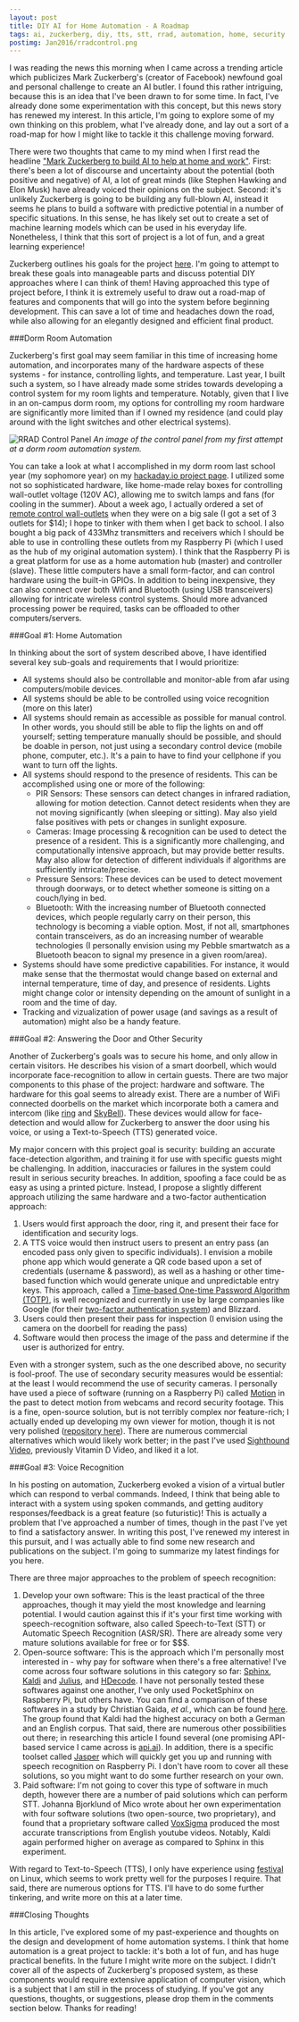 ```yaml
---
layout: post
title: DIY AI for Home Automation - A Roadmap
tags: ai, zuckerberg, diy, tts, stt, rrad, automation, home, security
postimg: Jan2016/rradcontrol.png
---
```

I was reading the news this morning when I came across a trending article which publicizes Mark Zuckerberg's (creator of Facebook) newfound goal and personal challenge to create an AI butler. I found this rather intriguing, because this is an idea that I've been drawn to for some time. In fact, I've already done some experimentation with this concept, but this news story has renewed my interest. In this article, I'm going to explore some of my own thinking on this problem, what I've already done, and lay out a sort of a road-map for how I might like to tackle it this challenge moving forward.

There were two thoughts that came to my mind when I first read the headline ["Mark Zuckerberg to build AI to help at home and work"](http://www.bbc.com/news/technology-35219247). First: there's been a lot of discourse and uncertainty about the potential (both positive and negative) of AI, a lot of great minds (like Stephen Hawking and Elon Musk) have already voiced their opinions on the subject. Second: it's unlikely Zuckerberg is going to be building any full-blown AI, instead it seems he plans to build a software with predictive potential in a number of specific situations. In this sense, he has likely set out to create a set of machine learning models which can be used in his everyday life. Nonetheless, I think that this sort of project is a lot of fun, and a great learning experience!

Zuckerberg outlines his goals for the project [here](https://www.facebook.com/zuck/posts/10102577175875681). I'm going to attempt to break these goals into manageable parts and discuss potential DIY approaches where I can think of them! Having approached this type of project before, I think it is extremely useful to draw out a road-map of features and components that will go into the system before beginning development. This can save a lot of time and headaches down the road, while also allowing for an elegantly designed and efficient final product.

<!-- more -->

###Dorm Room Automation

Zuckerberg's first goal may seem familiar in this time of increasing home automation, and incorporates many of the hardware aspects of these systems - for instance, controlling lights, and temperature. Last year, I built such a system, so I have already made some strides towards developing a control system for my room lights and temperature. Notably, given that I live in an on-campus dorm room, my options for controlling my room hardware are significantly more limited than if I owned my residence (and could play around with the light switches and other electrical systems).

![RRAD Control Panel](/blog/public/img/Jan2016/rradcontrol.png)
_An image of the control panel from my first attempt at a dorm room automation system._

You can take a look at what I accomplished in my dorm room last school year (my sophomore year) on my [hackaday.io project page](https://hackaday.io/project/4898-rice-ridiculously-automated-dorm-rrad). I utilized some not so sophisticated hardware, like home-made relay boxes for controlling wall-outlet voltage (120V AC), allowing me to switch lamps and fans (for cooling in the summer). About a week ago, I actually ordered a set of [remote control wall-outlets](http://www.amazon.com/gp/product/B0087DAW46) when they were on a big sale (I got a set of 3 outlets for $14); I hope to tinker with them when I get back to school. I also bought a big pack of 433Mhz transmitters and receivers which I should be able to use in controlling these outlets from my Raspberry Pi (which I used as the hub of my original automation system). I think that the Raspberry Pi is a great platform for use as a home automation hub (master) and controller (slave). These little computers have a small form-factor, and can control hardware using the built-in GPIOs. In addition to being inexpensive, they can also connect over both Wifi and Bluetooth (using USB transceivers) allowing for intricate wireless control systems. Should more advanced processing power be required, tasks can be offloaded to other computers/servers.

###Goal #1: Home Automation

In thinking about the sort of system described above, I have identified several key sub-goals and requirements that I would prioritize:

- All systems should also be controllable and monitor-able from afar using computers/mobile devices.
- All systems should be able to be controlled using voice recognition (more on this later)
- All systems should remain as accessible as possible for manual control. In other words, you should still be able to flip the lights on and off yourself; setting temperature manually should be possible, and should be doable in person, not just using a secondary control device (mobile phone, computer, etc.). It's a pain to have to find your cellphone if you want to turn off the lights.
- All systems should respond to the presence of residents. This can be accomplished using one or more of the following:
  - PIR Sensors: These sensors can detect changes in infrared radiation, allowing for motion detection. Cannot detect residents when they are not moving significantly (when sleeping or sitting). May also yield false positives with pets or changes in sunlight exposure.
  - Cameras: Image processing & recognition can be used to detect the presence of a resident. This is a significantly more challenging, and computationally intensive approach, but may provide better results. May also allow for detection of different individuals if algorithms are sufficiently intricate/precise.
  - Pressure Sensors: These devices can be used to detect movement through doorways, or to detect whether someone is sitting on a couch/lying in bed.
  - Bluetooth: With the increasing number of Bluetooth connected devices, which people regularly carry on their person, this technology is becoming a viable option. Most, if not all, smartphones contain transceivers, as do an increasing number of wearable technologies (I personally envision using my Pebble smartwatch as a Bluetooth beacon to signal my presence in a given room/area).
- Systems should have some predictive capabilities. For instance, it would make sense that the thermostat would change based on external and internal temperature, time of day, and presence of residents. Lights might change color or intensity depending on the amount of sunlight in a room and the time of day.
- Tracking and vizualization of power usage (and savings as a result of automation) might also be a handy feature.

###Goal #2: Answering the Door and Other Security

Another of Zuckerberg's goals was to secure his home, and only allow in certain visitors. He describes his vision of a smart doorbell, which would incorporate face-recognition to allow in certain guests. There are two major components to this phase of the project: hardware and software. The hardware for this goal seems to already exist. There are a number of WiFi connected doorbells on the market which incorporate both a camera and intercom (like [ring](https://ring.com/) and [SkyBell](http://skybell.com/)). These devices would allow for face-detection and would allow for Zuckerberg to answer the door using his voice, or using a Text-to-Speech (TTS) generated voice.

My major concern with this project goal is security: building an accurate face-detection algorithm, and training it for use with specific guests might be challenging. In addition, inaccuracies or failures in the system could result in serious security breaches. In addition, spoofing a face could be as easy as using a printed picture. Instead, I propose a slightly different approach utilizing the same hardware and a two-factor authentication approach:

1. Users would first approach the door, ring it, and present their face for identification and security logs.
2. A TTS voice would then instruct users to present an entry pass (an encoded pass only given to specific individuals). I envision a mobile phone app which would generate a QR code based upon a set of credentials (username & password), as well as a hashing or other time-based function which would generate unique and unpredictable entry keys. This approach, called a [Time-based One-time Password Algorithm (TOTP)](https://en.wikipedia.org/wiki/Time-based_One-time_Password_Algorithm), is well recognized and currently in use by large companies like Google (for their [two-factor authentication system](https://en.wikipedia.org/wiki/Google_Authenticator)) and Blizzard.
3. Users could then present their pass for inspection (I envision using the camera on the doorbell for reading the pass)
4. Software would then process the image of the pass and determine if the user is authorized for entry.

Even with a stronger system, such as the one described above, no security is fool-proof. The use of secondary security measures would be essential: at the least I would recommend the use of security cameras. I personally have used a piece of software (running on a Raspberry Pi) called [Motion](http://www.lavrsen.dk/foswiki/bin/view/Motion/MotionFeatureList) in the past to detect motion from webcams and record security footage. This is a fine, open-source solution, but is not terribly complex nor feature-rich; I actually ended up developing my own viewer for motion, though it is not very polished ([repository here](https://github.com/jpoles1/motionSec)). There are numerous commercial alternatives which would likely work better; in the past I've used [Sighthound Video](https://www.sighthound.com/products/sighthound-video), previously Vitamin D Video, and liked it a lot.

###Goal #3: Voice Recognition

In his posting on automation, Zuckerberg evoked a vision of a virtual butler which can respond to verbal commands. Indeed, I think that being able to interact with a system using spoken commands, and getting auditory responses/feedback is a great feature (so futuristic)! This is actually a problem that I've approached a number of times, though in the past I've yet to find a satisfactory answer. In writing this post, I've renewed my interest in this pursuit, and I was actually able to find some new research and publications on the subject. I'm going to summarize my latest findings for you here.

There are three major approaches to the problem of speech recognition:

1. Develop your own software: This is the least practical of the three approaches, though it may yield the most knowledge and learning potential. I would caution against this if it's your first time working with speech-recognition software, also called Speech-to-Text (STT) or Automatic Speech Recognition (ASR/SR). There are already some very mature solutions available for free or for $$$.
2. Open-source software: This is the approach which I'm personally most interested in - why pay for software when there's a free alternative! I've come across four software solutions in this category so far: [Sphinx](http://cmusphinx.sourceforge.net/), [Kaldi](http://kaldi-asr.org/doc/about.html) and [Julius](http://julius.osdn.jp/en_index.php), and  [HDecode](http://htk.eng.cam.ac.uk/extensions/). I have not personally tested these softwares against one another, I've only used PocketSphinx on Raspberry Pi, but others have. You can find a comparison of these softwares in a study by Christian Gaida, _et al._, which can be found [here](http://suendermann.com/su/pdf/oasis2014.pdf). The group found that Kaldi had the highest accuracy on both a German and an English corpus. That said, there are numerous other possibilities out there; in researching this article I found several (one promising API-based service I came across is [api.ai](https://api.ai/)). In addition, there is a specific toolset called [Jasper](http://jasperproject.github.io/) which will quickly get you up and running with speech recognition on Raspberry Pi. I don't have room to cover all these solutions, so you might want to do some further research on your own.
3. Paid software: I'm not going to cover this type of software in much depth, however there are a number of paid solutions which can perform STT. Johanna Bjorklund of Mico wrote about her own experimentation with four software solutions (two open-source, two proprietary), and found that a proprietary software called [VoxSigma](http://www.vocapia.com/voxsigma-speech-to-text.html) produced the most accurate transcriptions from English youtube videos. Notably, Kaldi again performed higher on average as compared to Sphinx in this experiment.

With regard to Text-to-Speech (TTS), I only have experience using [festival](http://www.cstr.ed.ac.uk/projects/festival/) on Linux, which seems to work pretty well for the purposes I require. That said, there are numerous options for TTS. I'll have to do some further tinkering, and write more on this at a later time.

###Closing Thoughts

In this article, I've explored some of my past-experience and thoughts on the design and development of home automation systems. I think that home automation is a great project to tackle: it's both a lot of fun, and has huge practical benefits. In the future I might write more on the subject. I didn't cover all of the aspects of Zuckerberg's proposed system, as these components would require extensive application of computer vision, which is a subject that I am still in the process of studying. If you've got any questions, thoughts, or suggestions, please drop them in the comments section below. Thanks for reading!
